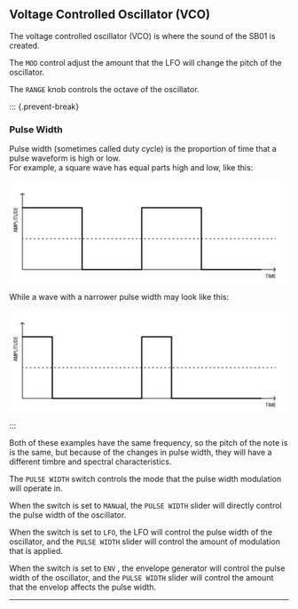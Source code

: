 <article>

## Voltage Controlled Oscillator (VCO)

The voltage controlled oscillator (VCO) is where the sound of the SB01 is created.

The `MOD` control adjust the amount that the LFO will change the pitch of the oscillator.

The `RANGE` knob controls the octave of the oscillator.

::: {.prevent-break}
### Pulse Width

Pulse width (sometimes called duty cycle) is the proportion of time that a pulse waveform is high or low.  
For example, a square wave has equal parts high and low, like this:

<div class="w2/3">

![FIGURE 1.1](assets/pulse-width-1.svg)

</div>

While a wave with a narrower pulse width may look like this:

<div class="w2/3">

![FIGURE 1.2](assets/pulse-width-2.svg)

</div>
:::

Both of these examples have the same frequency, so the pitch of the note is is the same, but because of the changes in pulse width, they will have a different timbre and spectral characteristics.

The `PULSE WIDTH` switch controls the mode that the pulse width modulation will operate in.

When the switch is set to `MAN`ual, the `PULSE WIDTH` slider will directly control the pulse width of the oscillator.

When the switch is set to `LFO`, the LFO will control the pulse width of the oscillator, and the `PULSE WIDTH` slider will control the amount of modulation that is applied.

When the switch is set to `ENV` , the envelope generator will control the pulse width of the oscillator, and the `PULSE WIDTH` slider will control the amount that the envelop affects the pulse width.

</article>

---
